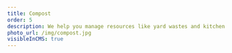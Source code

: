 ```yaml
---
title: Compost
order: 5
description: We help you manage resources like yard wastes and kitchen scraps to create healthy soil, naturally. You’ll be able to make your own black gold. 
photo_url: /img/compost.jpg
visibleInCMS: true
---
```

